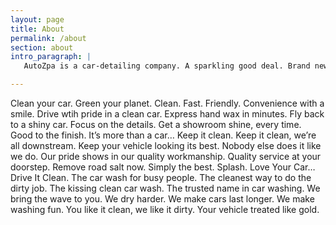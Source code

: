 ```yaml
---
layout: page
title: About
permalink: /about
section: about
intro_paragraph: |
   AutoZpa is a car-detailing company. A sparkling good deal. Brand new touch less car wash. Bringing back that new car feeling. Cars deserve better. [Works 🡥](https://www.youtube.com/)

---
```

Clean your car. Green your planet. Clean. Fast. Friendly. Convenience with a smile. Drive wtih pride in a clean car. Express hand wax in minutes. Fly back to a shiny car. Focus on the details. Get a showroom shine, every time. Good to the finish. It’s more than a car… Keep it clean. Keep it clean, we’re all downstream. Keep your vehicle looking its best. Nobody else does it like we do. Our pride shows in our quality workmanship. Quality service at your doorstep. Remove road salt now. Simply the best. Splash. Love Your Car… Drive It Clean. The car wash for busy people. The cleanest way to do the dirty job. The kissing clean car wash. The trusted name in car washing. We bring the wave to you. We dry harder. We make cars last longer. We make washing fun. You like it clean, we like it dirty. Your vehicle treated like gold.

<!--- ### A heading -->

<!--- Lorem ipsum dolor sit amet, consectetur adipisicing elit, sed do eiusmod tempor incididunt ut labore et dolore magna aliqua. Ut enim ad minim veniam, quis nostrud exercitation ullamco laboris nisi ut aliquip ex ea commodo consequat. Duis aute irure dolor in reprehenderit in voluptate velit esse cillum dolore eu fugiat nulla pariatur. Excepteur sint occaecat cupidatat non proident, sunt in culpa qui officia deserunt mollit anim id est laborum. --->
